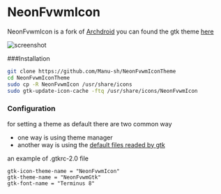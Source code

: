 # NeonFvwmIcon

NeonFvwmIcon is a fork of [Archdroid](https://github.com/GreenRaccoon23/archdroid-icon-theme)
you can found the gtk theme [here](https://github.com/Manu-sh/NeonFvwmGtkTheme)

![screenshot](https://anonimag.es/i/22_02_2017-155501_xorg902fa.png)

###Installation
```bash
git clone https://github.com/Manu-sh/NeonFvwmIconTheme
cd NeonFvwmIconTheme
sudo cp -R NeonFvwmIcon /usr/share/icons
sudo gtk-update-icon-cache -ftq /usr/share/icons/NeonFvwmIcon
```

### Configuration
for setting a theme as default there are two common way

* one way is using theme manager
* another way is using the [default files readed by gtk](https://wiki.archlinux.org/index.php/GTK%2B)

an example of .gtkrc-2.0 file

```
gtk-icon-theme-name = "NeonFvwmIcon"
gtk-theme-name = "NeonFvwmGtk"
gtk-font-name = "Terminus 8"
```
